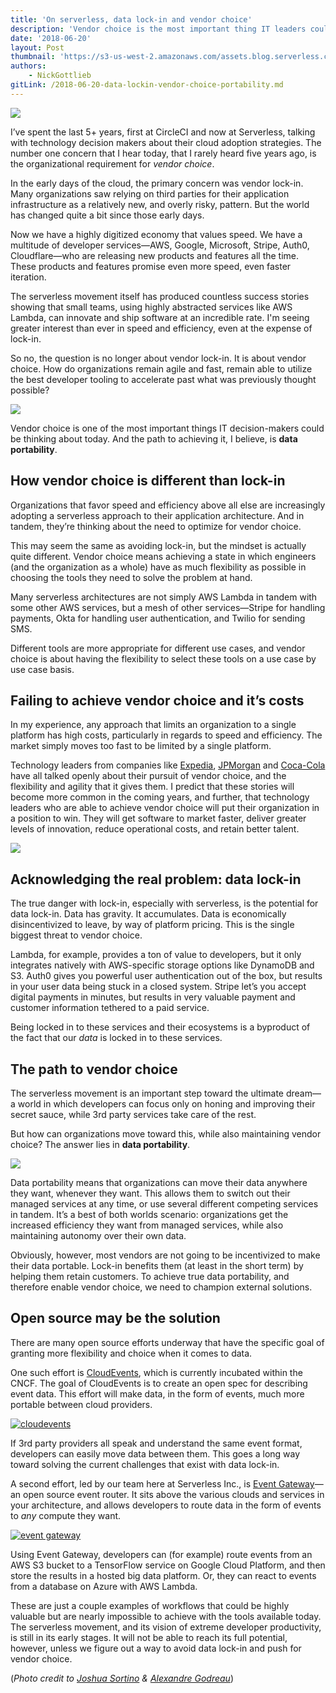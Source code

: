 ```yaml
---
title: 'On serverless, data lock-in and vendor choice'
description: 'Vendor choice is the most important thing IT leaders could be thinking about today. And the path to achieving it is data portability.'
date: '2018-06-20'
layout: Post
thumbnail: 'https://s3-us-west-2.amazonaws.com/assets.blog.serverless.com/vendor+choice/serverless-data-portability-thumb.png'
authors:
    - NickGottlieb
gitLink: /2018-06-20-data-lockin-vendor-choice-portability.md
---
```


<img src="https://s3-us-west-2.amazonaws.com/assets.blog.serverless.com/vendor+choice/serverless-data-portability.jpg">

I’ve spent the last 5+ years, first at CircleCI and now at Serverless, talking with technology decision makers about their cloud adoption strategies. The number one concern that I hear today, that I rarely heard five years ago, is the organizational requirement for *vendor choice*. 

In the early days of the cloud, the primary concern was vendor lock-in. Many organizations saw relying on third parties for their application infrastructure as a relatively new, and overly risky, pattern. But the world has changed quite a bit since those early days. 

Now we have a highly digitized economy that values speed. We have a multitude of developer services—AWS, Google, Microsoft, Stripe, Auth0, Cloudflare—who are releasing new products and features all the time. These products and features promise even more speed, even faster iteration.

The serverless movement itself has produced countless success stories showing that small teams, using highly abstracted services like AWS Lambda, can innovate and ship software at an incredible rate. I'm seeing greater interest than ever in speed and efficiency, even at the expense of lock-in.

So no, the question is no longer about vendor lock-in. It is about vendor choice. How do organizations remain agile and fast, remain able to utilize the best developer tooling to accelerate past what was previously thought possible?

<img src="https://s3-us-west-2.amazonaws.com/assets.blog.serverless.com/vendor+choice/serverless-speed.png">

Vendor choice is one of the most important things IT decision-makers could be thinking about today. And the path to achieving it, I believe, is **data portability**.

## How vendor choice is different than lock-in

Organizations that favor speed and efficiency above all else are increasingly adopting a serverless approach to their application architecture. And in tandem, they’re thinking about the need to optimize for vendor choice. 

This may seem the same as avoiding lock-in, but the mindset is actually quite different. Vendor choice means achieving a state in which engineers (and the organization as a whole) have as much flexibility as possible in choosing the tools they need to solve the problem at hand.

Many serverless architectures are not simply AWS Lambda in tandem with some other AWS services, but a mesh of other services—Stripe for handling payments, Okta for handling user authentication, and Twilio for sending SMS. 

Different tools are more appropriate for different use cases, and vendor choice is about having the flexibility to select these tools on a use case by use case basis. 

## Failing to achieve vendor choice and it’s costs 

In my experience, any approach that limits an organization to a single platform has high costs, particularly in regards to speed and efficiency. The market simply moves too fast to be limited by a single platform. 

Technology leaders from companies like [Expedia](https://m.subbu.org/cloud-lock-in-and-change-agility-78d63978ddfd), [JPMorgan](https://www.americanbanker.com/news/unexpected-champion-of-public-clouds-jpmorgan-cio-dana-deasy) and [Coca-Cola](https://www.forbes.com/sites/alexkonrad/2016/03/23/why-coca-cola-works-with-google-and-rivals-in-the-cloud-and-warns-against-focusing-on-price/#1a04c9852d87) have all talked openly about their pursuit of vendor choice, and the flexibility and agility that it gives them. I predict that these stories will become more common in the coming years, and further, that technology leaders who are able to achieve vendor choice will put their organization in a position to win. They will get software to market faster, deliver greater levels of innovation, reduce operational costs, and retain better talent.

<img src="https://s3-us-west-2.amazonaws.com/assets.blog.serverless.com/vendor+choice/serverless-cocacola.png">

## Acknowledging the real problem: data lock-in

The true danger with lock-in, especially with serverless, is the potential for data lock-in. Data has gravity. It accumulates. Data is economically disincentivized to leave, by way of platform pricing. This is the single biggest threat to vendor choice.

Lambda, for example, provides a ton of value to developers, but it only integrates natively with AWS-specific storage options like DynamoDB and S3. Auth0 gives you powerful user authentication out of the box, but results in your user data being stuck in a closed system. Stripe let’s you accept digital payments in minutes, but results in very valuable payment and customer information tethered to a paid service.

Being locked in to these services and their ecosystems is a byproduct of the fact that our *data* is locked in to these services. 

## The path to vendor choice

The serverless movement is an important step toward the ultimate dream—a world in which developers can focus only on honing and improving their secret sauce, while 3rd party services take care of the rest.

But how can organizations move toward this, while also maintaining vendor choice? The answer lies in **data portability**.

<img src="https://s3-us-west-2.amazonaws.com/assets.blog.serverless.com/vendor+choice/serverless-data.jpg">

Data portability means that organizations can move their data anywhere they want, whenever they want. This allows them to switch out their managed services at any time, or use several different competing services in tandem. It’s a best of both worlds scenario: organizations get the increased efficiency they want from managed services, while also maintaining autonomy over their own data.

Obviously, however, most vendors are not going to be incentivized to make their data portable. Lock-in benefits them (at least in the short term) by helping them retain customers. To achieve true data portability, and therefore enable vendor choice, we need to champion external solutions.

## Open source may be the solution

There are many open source efforts underway that have the specific goal of granting more flexibility and choice when it comes to data.

One such effort is [CloudEvents](https://cloudevents.io/), which is currently incubated within the CNCF. The goal of CloudEvents is to create an open spec for describing event data. This effort will make data, in the form of events, much more portable between cloud providers.

[![cloudevents](https://s3-us-west-2.amazonaws.com/assets.blog.serverless.com/vendor+choice/cloudevents.png)](https://cloudevents.io/)

If 3rd party providers all speak and understand the same event format, developers can easily move data between them. This goes a long way toward solving the current challenges that exist with data lock-in.

A second effort, led by our team here at Serverless Inc., is [Event Gateway](https://serverless.com/event-gateway/)—an open source event router. It sits above the various clouds and services in your architecture, and allows developers to route data in the form of events to *any* compute they want.

[![event gateway](https://s3-us-west-2.amazonaws.com/assets.blog.serverless.com/event-gateway-announcement/event-gateway-integrations1.png)](https://serverless.com/event-gateway/)

Using Event Gateway, developers can (for example) route events from an AWS S3 bucket to a TensorFlow service on Google Cloud Platform, and then store the results in a hosted big data platform. Or, they can react to events from a database on Azure with AWS Lambda.

These are just a couple examples of workflows that could be highly valuable but are nearly impossible to achieve with the tools available today. The serverless movement, and its vision of extreme developer productivity, is still in its early stages. It will not be able to reach its full potential, however, unless we figure out a way to avoid data lock-in and push for vendor choice.

(*Photo credit to [Joshua Sortino](https://unsplash.com/@sortino) & [Alexandre Godreau](https://unsplash.com/@alexandre_godreau)*)
